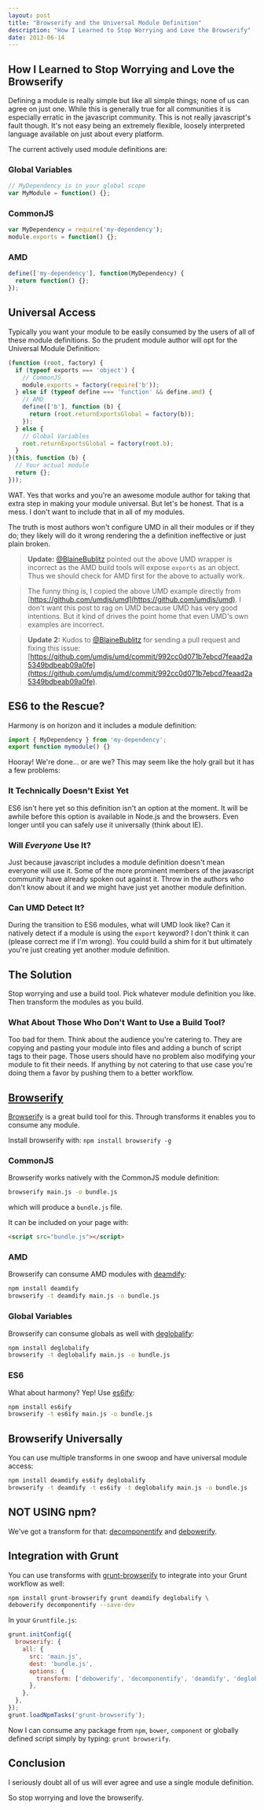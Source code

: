 ```yaml
---
layout: post
title: "Browserify and the Universal Module Definition"
description: "How I Learned to Stop Worrying and Love the Browserify"
date: 2013-06-14
---
```

## How I Learned to Stop Worrying and Love the Browserify

Defining a module is really simple but like all simple things; none of us can agree on just one. While this is generally true for all communities it is especially erratic in the javascript community. This is not really javascript's fault though. It's not easy being an extremely flexible, loosely interpreted language available on just about every platform.

The current actively used module definitions are:

###  Global Variables
``` javascript
// MyDependency is in your global scope
var MyModule = function() {};
```

### CommonJS
``` javascript
var MyDependency = require('my-dependency');
module.exports = function() {};
```

### AMD
``` javascript
define(['my-dependency'], function(MyDependency) {
  return function() {};
});
```

## Universal Access
Typically you want your module to be easily consumed by the users of all of these module definitions. So the prudent module author will opt for the Universal Module Definition:

``` javascript
(function (root, factory) {
  if (typeof exports === 'object') {
    // CommonJS
    module.exports = factory(require('b'));
  } else if (typeof define === 'function' && define.amd) {
    // AMD
    define(['b'], function (b) {
      return (root.returnExportsGlobal = factory(b));
    });
  } else {
    // Global Variables
    root.returnExportsGlobal = factory(root.b);
  }
}(this, function (b) {
  // Your actual module
  return {};
}));
```

WAT. Yes that works and you're an awesome module author for taking that extra step in making your module universal. But let's be honest. That is a mess. I don't want to include that in all of my modules.

The truth is most authors won't configure UMD in all their modules or if they do; they likely will do it wrong rendering the a definition ineffective or just plain broken.

> **Update:** [@BlaineBublitz](http://twitter.com/BlaineBublitz) pointed out the above UMD wrapper is incorrect as the AMD build tools will expose `exports` as an object. Thus we should check for AMD first for the above to actually work. 

> The funny thing is, I copied the above UMD example directly from [https://github.com/umdjs/umd](https://github.com/umdjs/umd). I don't want this post to rag on UMD because UMD has very good intentions. But it kind of drives the point home that even UMD's own examples are incorrect.

> **Update 2:** Kudos to [@BlaineBublitz](http://twitter.com/BlaineBublitz) for sending a pull request and fixing this issue: [https://github.com/umdjs/umd/commit/992cc0d071b7ebcd7feaad2a5349bdbeab09a0fe](https://github.com/umdjs/umd/commit/992cc0d071b7ebcd7feaad2a5349bdbeab09a0fe).

## ES6 to the Rescue?
Harmony is on horizon and it includes a module definition:

``` javascript
import { MyDependency } from 'my-dependency';
export function mymodule() {}
```

Hooray! We're done... or are we? This may seem like the holy grail but it has a few problems:

### It Technically Doesn't Exist Yet
ES6 isn't here yet so this definition isn't an option at the moment. It will be awhile before this option is available in Node.js and the browsers. Even longer until you can safely use it universally (think about IE).

### Will *Everyone* Use It?
Just because javascript includes a module definition doesn't mean everyone will use it. Some of the more prominent members of the javascript community have already spoken out against it. Throw in the authors who don't know about it and we might have just yet another module definition.

### Can UMD Detect It?
During the transition to ES6 modules, what will UMD look like? Can it natively detect if a module is using the `export` keyword? I don't think it can (please correct me if I'm wrong). You could build a shim for it but ultimately you're just creating yet another module definition.

## The Solution
Stop worrying and use a build tool. Pick whatever module definition you like. Then transform the modules as you build.

### What About Those Who Don't Want to Use a Build Tool?
Too bad for them. Think about the audience you're catering to. They are copying and pasting your module into files and adding a bunch of script tags to their page. Those users should have no problem also modifying your module to fit their needs. If anything by not catering to that use case you're doing them a favor by pushing them to a better workflow.

## [Browserify](http://browserify.org/)
[Browserify](http://browserify.org/) is a great build tool for this. Through transforms it enables you to consume any module.

Install browserify with: `npm install browserify -g`

### CommonJS
Browserify works natively with the CommonJS module definition:

``` bash
browserify main.js -o bundle.js
```

which will produce a `bundle.js` file.

It can be included on your page with:

``` html
<script src="bundle.js"></script>
```

### AMD
Browserify can consume AMD modules with [deamdify](https://npmjs.org/package/deamdify):

``` bash
npm install deamdify
browserify -t deamdify main.js -o bundle.js
```

### Global Variables
Browserify can consume globals as well with [deglobalify](https://npmjs.org/package/deglobalify):

``` bash
npm install deglobalify
browserify -t deglobalify main.js -o bundle.js
```

### ES6
What about harmony? Yep! Use [es6ify](https://npmjs.org/package/es6ify):

``` bash
npm install es6ify
browserify -t es6ify main.js -o bundle.js
```

## Browserify Universally
You can use multiple transforms in one swoop and have universal module access:

``` bash
npm install deamdify es6ify deglobalify
browserify -t deamdify -t es6ify -t deglobalify main.js -o bundle.js
```

## NOT USING npm?
We've got a transform for that: [decomponentify](https://npmjs.org/package/decomponentify) and [debowerify](https://npmjs.org/package/debowerify).

## Integration with Grunt
You can use transforms with [grunt-browserify](https://npmjs.org/package/grunt-browserify) to integrate into your Grunt workflow as well:

``` bash
npm install grunt-browserify grunt deamdify deglobalify \
debowerify decomponentify --save-dev
```

In your `Gruntfile.js`:

``` javascript
grunt.initConfig({
  browserify: {
    all: {
      src: 'main.js',
      dest: 'bundle.js',
      options: {
        transform: ['debowerify', 'decomponentify', 'deamdify', 'deglobalify'],
      },
    },
  },
});
grunt.loadNpmTasks('grunt-browserify');
```

Now I can consume any package from `npm`, `bower`, `component` or globally defined script simply by typing: `grunt browserify`.

## Conclusion
I seriously doubt all of us will ever agree and use a single module definition.

So stop worrying and love the browserify.

